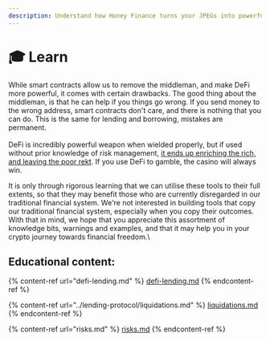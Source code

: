 ```yaml
---
description: Understand how Honey Finance turns your JPEGs into powerful financial assets
---
```


# 🎓 Learn

While smart contracts allow us to remove the middleman, and make DeFi more powerful, it comes with certain drawbacks. The good thing about the middleman, is that he can help if you things go wrong. If you send money to the wrong address, smart contracts don't care, and there is nothing that you can do. This is the same for lending and borrowing, mistakes are permanent.\
\
DeFi is incredibly powerful weapon when wielded properly, but if used without prior knowledge of risk management, [it ends up enriching the rich, and leaving the poor rekt](https://www.ox.ac.uk/news/2021-02-15-retail-investors-are-amateurs-high-stakes-market-they-cannot-win). If you use DeFi to gamble, the casino will always win.

It is only through rigorous learning that we can utilise these tools to their full extents, so that they may benefit those who are currently disregarded in our traditional financial system. We're not interested in building tools that copy our traditional financial system, especially when you copy their outcomes. With that in mind, we hope that you appreciate this assortment of knowledge bits, warnings and examples, and that it may help you in your crypto journey towards financial freedom.\


## Educational content:

{% content-ref url="defi-lending.md" %}
[defi-lending.md](defi-lending.md)
{% endcontent-ref %}

{% content-ref url="../lending-protocol/liquidations.md" %}
[liquidations.md](../lending-protocol/liquidations.md)
{% endcontent-ref %}

{% content-ref url="risks.md" %}
[risks.md](risks.md)
{% endcontent-ref %}
